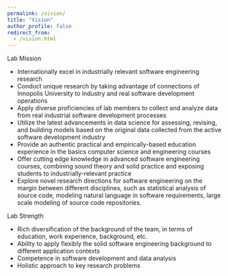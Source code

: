 ```yaml
---
permalink: /vision/
title: "Vision"
author_profile: false
redirect_from: 
  - /vision.html
---
```


Lab Mission
- Internationally excel in industrially relevant software engineering research
- Conduct unique research by taking advantage of connections of Innopolis University to industry and real software development operations
- Apply diverse proficiencies of lab members to collect and analyze data from real industrial software development processes
- Utilize the latest advancements in data science for assessing, revising, and building models based on the original data collected from the active software development industry
- Provide an authentic practical and empirically-based education experience in the basics computer science and engineering courses  
- Offer cutting edge knowledge in advanced software engineering courses, combining sound theory and solid practice and exposing students to industrially-relevant practice
- Explore novel research directions for software engineering on the margin between different disciplines, such as statistical analysis of source code, modeling natural language in software requirements, large scale modeling of source code repositories.

Lab Strength
- Rich diversification of the background of the team, in terms of education, work experience, background, etc.
- Ability to apply flexibly the solid software engineering background to different application contexts 
- Competence in software development and data analysis
- Holistic approach to key research problems